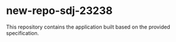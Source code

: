 # new-repo-sdj-23238

This repository contains the application built based on the provided specification.